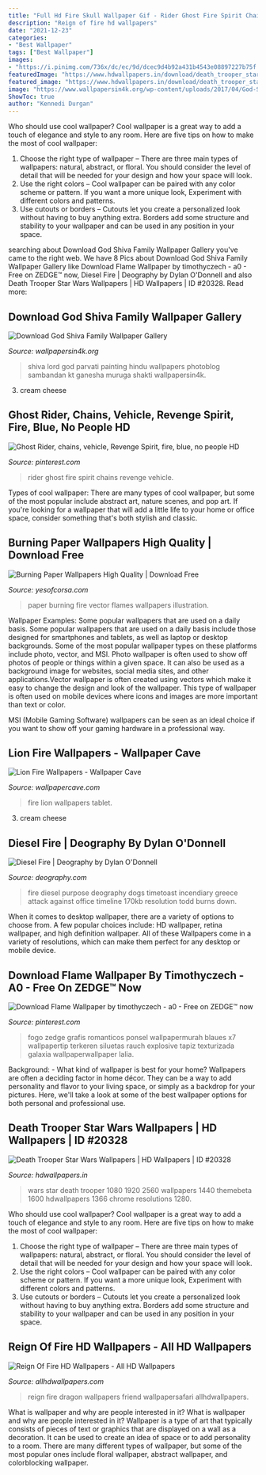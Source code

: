 ```yaml
---
title: "Full Hd Fire Skull Wallpaper Gif - Rider Ghost Fire Spirit Chains Revenge Vehicle"
description: "Reign of fire hd wallpapers"
date: "2021-12-23"
categories:
- "Best Wallpaper"
tags: ["Best Wallpaper"]
images:
- "https://i.pinimg.com/736x/dc/ec/9d/dcec9d4b92a431b4543e08897227b75f.jpg"
featuredImage: "https://www.hdwallpapers.in/download/death_trooper_star_wars-2560x1440.jpg"
featured_image: "https://www.hdwallpapers.in/download/death_trooper_star_wars-2560x1440.jpg"
image: "https://www.wallpapersin4k.org/wp-content/uploads/2017/04/God-Shiva-Family-Wallpaper-5.jpg"
ShowToc: true
author: "Kennedi Durgan"
---
```



Who should use cool wallpaper?
Cool wallpaper is a great way to add a touch of elegance and style to any room. Here are five tips on how to make the most of cool wallpaper: 
1) Choose the right type of wallpaper – There are three main types of wallpapers: natural, abstract, or floral. You should consider the level of detail that will be needed for your design and how your space will look. 
2) Use the right colors – Cool wallpaper can be paired with any color scheme or pattern. If you want a more unique look, Experiment with different colors and patterns. 
3) Use cutouts or borders – Cutouts let you create a personalized look without having to buy anything extra. Borders add some structure and stability to your wallpaper and can be used in any position in your space.

	

		
searching about Download God Shiva Family Wallpaper Gallery you've came to the right web. We have 8 Pics about Download God Shiva Family Wallpaper Gallery like Download Flame Wallpaper by timothyczech - a0 - Free on ZEDGE™ now, Diesel Fire | Deography by Dylan O&#039;Donnell and also Death Trooper Star Wars Wallpapers | HD Wallpapers | ID #20328. Read more:
		
    
## Download God Shiva Family Wallpaper Gallery

<img loading=lazy src="https://www.wallpapersin4k.org/wp-content/uploads/2017/04/God-Shiva-Family-Wallpaper-5.jpg" onerror="this.onerror=null;this.src='https://tse3.mm.bing.net/th?id=OIP.Lr3YAmBogHJOVUIP-y7GAAHaJL&amp;pid=15.1';" alt="Download God Shiva Family Wallpaper Gallery">

_Source: wallpapersin4k.org_

>shiva lord god parvati painting hindu wallpapers photoblog sambandan kt ganesha muruga shakti wallpapersin4k. 

	

3. cream cheese 

    
## Ghost Rider, Chains, Vehicle, Revenge Spirit, Fire, Blue, No People HD

<img loading=lazy src="https://i.pinimg.com/736x/dc/ec/9d/dcec9d4b92a431b4543e08897227b75f.jpg" onerror="this.onerror=null;this.src='https://tse2.mm.bing.net/th?id=OIP.Zb1_0xE0-y_fcsFRo0cbRQHaEo&amp;pid=15.1';" alt="Ghost Rider, chains, vehicle, Revenge Spirit, fire, blue, no people HD">

_Source: pinterest.com_

>rider ghost fire spirit chains revenge vehicle. 

	

Types of cool wallpaper:
There are many types of cool wallpaper, but some of the most popular include abstract art, nature scenes, and pop art. If you're looking for a wallpaper that will add a little life to your home or office space, consider something that's both stylish and classic.

    
## Burning Paper Wallpapers High Quality | Download Free

<img loading=lazy src="http://yesofcorsa.com/wp-content/uploads/2019/07/Burning-Paper-Best-Wallpaper.jpg" onerror="this.onerror=null;this.src='https://tse4.mm.bing.net/th?id=OIP.NFJknHvNqD9lhHpAtfnnxwHaF7&amp;pid=15.1';" alt="Burning Paper Wallpapers High Quality | Download Free">

_Source: yesofcorsa.com_

>paper burning fire vector flames wallpapers illustration. 

	

Wallpaper Examples: Some popular wallpapers that are used on a daily basis.
Some popular wallpapers that are used on a daily basis include those designed for smartphones and tablets, as well as laptop or desktop backgrounds. Some of the most popular wallpaper types on these platforms include photo, vector, and MSI. 
Photo wallpaper is often used to show off photos of people or things within a given space. It can also be used as a background image for websites, social media sites, and other applications.Vector wallpaper is often created using vectors which make it easy to change the design and look of the wallpaper. This type of wallpaper is often used on mobile devices where icons and images are more important than text or color. 

MSI (Mobile Gaming Software) wallpapers can be seen as an ideal choice if you want to show off your gaming hardware in a professional way.

    
## Lion Fire Wallpapers - Wallpaper Cave

<img loading=lazy src="https://wallpapercave.com/wp/wp7630134.jpg" onerror="this.onerror=null;this.src='https://tse2.mm.bing.net/th?id=OIP.lJFTQ0mYpGHJK6oCkocmswHaL2&amp;pid=15.1';" alt="Lion Fire Wallpapers - Wallpaper Cave">

_Source: wallpapercave.com_

>fire lion wallpapers tablet. 

	

3. cream cheese 

    
## Diesel Fire | Deography By Dylan O&#039;Donnell

<img loading=lazy src="http://deography.com/wp-content/themes/publicdomain/thumb.php?src=/images/diesel_fire.jpg&amp;w=950&amp;q=100" onerror="this.onerror=null;this.src='https://tse2.mm.bing.net/th?id=OIP.URV5mGQ9PVld23UkJDz--QHaEF&amp;pid=15.1';" alt="Diesel Fire | Deography by Dylan O&#039;Donnell">

_Source: deography.com_

>fire diesel purpose deography dogs timetoast incendiary greece attack against office timeline 170kb resolution todd burns down. 

	

When it comes to desktop wallpaper, there are a variety of options to choose from. A few popular choices include: HD wallpaper, retina wallpaper, and high definition wallpaper. All of these Wallpapers come in a variety of resolutions, which can make them perfect for any desktop or mobile device. 

    
## Download Flame Wallpaper By Timothyczech - A0 - Free On ZEDGE™ Now

<img loading=lazy src="https://i.pinimg.com/736x/03/2c/28/032c28022273627e6bcb515fef039d08.jpg" onerror="this.onerror=null;this.src='https://tse2.mm.bing.net/th?id=OIP.RuB8nZyJMH7usLW03rFwNgHaMT&amp;pid=15.1';" alt="Download Flame Wallpaper by timothyczech - a0 - Free on ZEDGE™ now">

_Source: pinterest.com_

>fogo zedge grafis romanticos ponsel wallpapermurah blaues x7 wallpapertip terkeren siluetas rauch explosive tapiz texturizada galaxia wallpaperwallpaper lalia. 

	

Background: - What kind of wallpaper is best for your home?
Wallpapers are often a deciding factor in home décor. They can be a way to add personality and flavor to your living space, or simply as a backdrop for your pictures. Here, we'll take a look at some of the best wallpaper options for both personal and professional use.

    
## Death Trooper Star Wars Wallpapers | HD Wallpapers | ID #20328

<img loading=lazy src="https://www.hdwallpapers.in/download/death_trooper_star_wars-2560x1440.jpg" onerror="this.onerror=null;this.src='https://tse2.mm.bing.net/th?id=OIP.1zzeblcVhJLm1-Pe1ueJtAHaEK&amp;pid=15.1';" alt="Death Trooper Star Wars Wallpapers | HD Wallpapers | ID #20328">

_Source: hdwallpapers.in_

>wars star death trooper 1080 1920 2560 wallpapers 1440 themebeta 1600 hdwallpapers 1366 chrome resolutions 1280. 

	

Who should use cool wallpaper?
Cool wallpaper is a great way to add a touch of elegance and style to any room. Here are five tips on how to make the most of cool wallpaper: 
1) Choose the right type of wallpaper – There are three main types of wallpapers: natural, abstract, or floral. You should consider the level of detail that will be needed for your design and how your space will look. 
2) Use the right colors – Cool wallpaper can be paired with any color scheme or pattern. If you want a more unique look, Experiment with different colors and patterns. 
3) Use cutouts or borders – Cutouts let you create a personalized look without having to buy anything extra. Borders add some structure and stability to your wallpaper and can be used in any position in your space.

    
## Reign Of Fire HD Wallpapers - All HD Wallpapers

<img loading=lazy src="https://allhdwallpapers.com/wp-content/uploads/2015/04/reign-of-fire-2.jpg" onerror="this.onerror=null;this.src='https://tse4.mm.bing.net/th?id=OIP.9RyKOkrbgdS2Vds9pG9dzgHaF7&amp;pid=15.1';" alt="Reign Of Fire HD Wallpapers - All HD Wallpapers">

_Source: allhdwallpapers.com_

>reign fire dragon wallpapers friend wallpapersafari allhdwallpapers. 

	

What is wallpaper and why are people interested in it?
What is wallpaper and why are people interested in it?
Wallpaper is a type of art that typically consists of pieces of text or graphics that are displayed on a wall as a decoration. It can be used to create an idea of space or to add personality to a room. There are many different types of wallpaper, but some of the most popular ones include floral wallpaper, abstract wallpaper, and colorblocking wallpaper.

